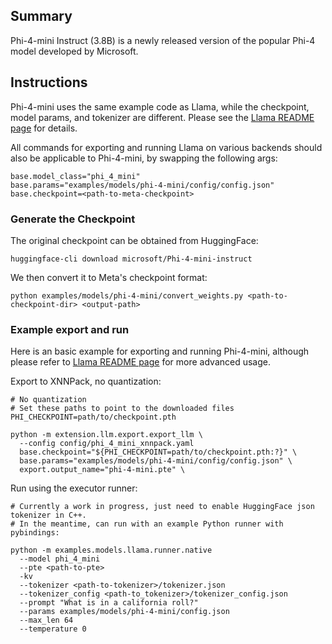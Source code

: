 ## Summary
Phi-4-mini Instruct (3.8B) is a newly released version of the popular Phi-4 model developed by Microsoft.

## Instructions

Phi-4-mini uses the same example code as Llama, while the checkpoint, model params, and tokenizer are different. Please see the [Llama README page](../llama/README.md) for details.

All commands for exporting and running Llama on various backends should also be applicable to Phi-4-mini, by swapping the following args:
```
base.model_class="phi_4_mini"
base.params="examples/models/phi-4-mini/config/config.json"
base.checkpoint=<path-to-meta-checkpoint>
```

### Generate the Checkpoint
The original checkpoint can be obtained from HuggingFace:
```
huggingface-cli download microsoft/Phi-4-mini-instruct
```

We then convert it to Meta's checkpoint format:
```
python examples/models/phi-4-mini/convert_weights.py <path-to-checkpoint-dir> <output-path>
```

### Example export and run
Here is an basic example for exporting and running Phi-4-mini, although please refer to [Llama README page](../llama/README.md) for more advanced usage.

Export to XNNPack, no quantization:
```
# No quantization
# Set these paths to point to the downloaded files
PHI_CHECKPOINT=path/to/checkpoint.pth

python -m extension.llm.export.export_llm \
  --config config/phi_4_mini_xnnpack.yaml
  base.checkpoint="${PHI_CHECKPOINT=path/to/checkpoint.pth:?}" \
  base.params="examples/models/phi-4-mini/config/config.json" \
  export.output_name="phi-4-mini.pte" \
```

Run using the executor runner:
```
# Currently a work in progress, just need to enable HuggingFace json tokenizer in C++.
# In the meantime, can run with an example Python runner with pybindings:

python -m examples.models.llama.runner.native
  --model phi_4_mini
  --pte <path-to-pte>
  -kv
  --tokenizer <path-to-tokenizer>/tokenizer.json
  --tokenizer_config <path-to_tokenizer>/tokenizer_config.json
  --prompt "What is in a california roll?"
  --params examples/models/phi-4-mini/config.json
  --max_len 64
  --temperature 0
```
